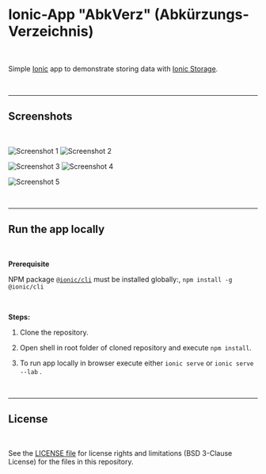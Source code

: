 # Ionic-App "AbkVerz" (Abkürzungs-Verzeichnis) #

<br>

Simple [Ionic](https://ionicframework.com) app to demonstrate storing data
with [Ionic Storage](https://ionicframework.com/docs/angular/storage#ionic-storage).

<br>

----

## Screenshots ##

<br>

![Screenshot 1](screenshot_1.png)  ![Screenshot 2](screenshot_2.png)

![Screenshot 3](screenshot_3.png)  ![Screenshot 4](screenshot_4.png)

![Screenshot 5](screenshot_5.png)

<br>

----

## Run the app locally ##

<br>

**Prerequisite**

NPM package [`@ionic/cli`](https://www.npmjs.com/package/@ionic/cli) must be installed globally:, `npm install -g @ionic/cli`

<br>

**Steps:**

1. Clone the repository.

2. Open shell in root folder of cloned repository and execute `npm install`.

3. To run app locally in browser execute either `ionic serve` or `ionic serve --lab` .

<br>

----

## License ##

<br>

See the [LICENSE file](LICENSE.md) for license rights and limitations (BSD 3-Clause License) for the files in this repository.

<br>
